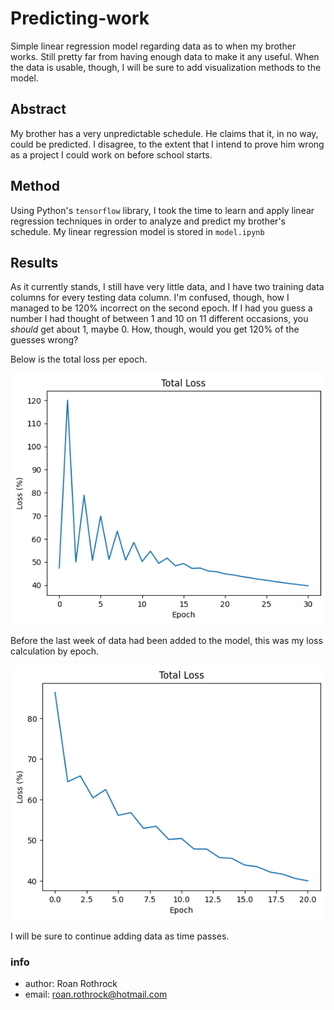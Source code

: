 # Predicting-work
Simple linear regression model regarding data as to when my brother works. Still pretty
far from having enough data to make it any useful. When the data is usable, though, I
will be sure to add visualization methods to the model.

## Abstract
My brother has a very unpredictable schedule. He claims that it, in no way, could be
predicted. I disagree, to the extent that I intend to prove him wrong as a project I
could work on before school starts.

## Method
Using Python's `tensorflow` library, I took the time to learn and apply linear regression
techniques in order to analyze and predict my brother's schedule. My linear regression
model is stored in `model.ipynb`

## Results
As it currently stands, I still have very little data, and I have two training data columns for every testing data column. I'm confused, though, how I managed to be 120% incorrect on the second epoch. If I had you guess a number I had thought of between 1 and 10 on 11 different occasions, you _should_ get about 1, maybe 0. How, though, would you get 120% of the guesses wrong?

Below is the total loss per epoch.

![Total loss graph](https://github.com/R-Rothrock/Predicting-work/blob/f8c8c7f970d19d033a62a0fc8097dc8970bb31d0/assets/asset2.png)

Before the last week of data had been added to the model, this was my loss calculation by epoch.

![Previous loss graph](https://raw.githubusercontent.com/R-Rothrock/Predicting-work/408abbda67e4577b7d6352b3279c0336814d44e6/assets/asset1.png)

I will be sure to continue adding data as time passes.

### info
- author: Roan Rothrock
- email: roan.rothrock@hotmail.com